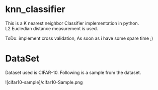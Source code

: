 # knn_classifier
This is a K nearest neighbor Classifier implementation in python.   
L2 Eucledian distance measurement is used.

ToDo: implement cross validation, As soon as i have some spare time ;)

# DataSet 
Dataset used is CIFAR-10. Following is a sample from the dataset.

![cifar10-sample]/cifar10-Sample.png
